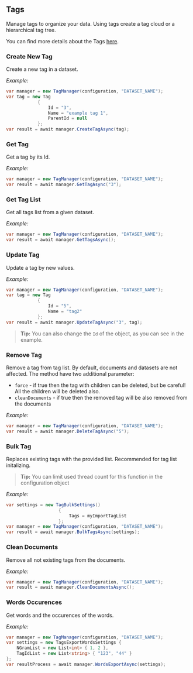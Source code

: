 ## Tags

Manage tags to organize your data. Using tags create a tag cloud or a hierarchical tag tree.

You can find more details about the Tags [here](/docs/api/{{docversion}}/tags).

### Create New Tag

Create a new tag in a dataset.

_Example:_

```cs
var manager = new TagManager(configuration, "DATASET_NAME");
var tag = new Tag
            {
                Id = "3",
                Name = "example tag 1",
                ParentId = null
            };
var result = await manager.CreateTagAsync(tag);
```

### Get Tag

Get a tag by its Id.

_Example:_

```cs
var manager = new TagManager(configuration, "DATASET_NAME");
var result = await manager.GetTagAsync("3");
```

### Get Tag List

Get all tags list from a given dataset.

_Example:_

```cs
var manager = new TagManager(configuration, "DATASET_NAME");
var result = await manager.GetTagsAsync();
```

### Update Tag

Update a tag by new values.

_Example:_

```cs
var manager = new TagManager(configuration, "DATASET_NAME");
var tag = new Tag
            {
                Id = "5",
                Name = "tag2"
            };
var result = await manager.UpdateTagAsync("3", tag);
```

> **Tip:** You can also change the `Id` of the object, as you can see in the example.

### Remove Tag

Remove a tag from tag list. By default, documents and datasets are not affected.
The method have two additional parameter:

- `force` - if true then the tag with children can be deleted, but be careful! All the children will be deleted also.
- `cleanDocuments` - if true then the removed tag will be also removed from the documents

_Example:_

```cs
var manager = new TagManager(configuration, "DATASET_NAME");
var result = await manager.DeleteTagAsync("5");
```

### Bulk Tag

Replaces existing tags with the provided list. Recommended for tag list initalizing.

> **Tip:** You can limit used thread count for this function in the configuration object

_Example:_

```cs
var settings = new TagBulkSettings()
                    {
                        Tags = myImportTagList
                    };
var manager = new TagManager(configuration, "DATASET_NAME");
var result = await manager.BulkTagsAsync(settings);
```

### Clean Documents

Remove all not existing tags from the documents.

_Example:_

```cs
var manager = new TagManager(configuration, "DATASET_NAME");
var result = await manager.CleanDocumentsAsync();
```

### Words Occurences

Get words and the occurences of the words.


_Example:_

```cs
var manager = new TagManager(configuration, "DATASET_NAME");
var settings = new TagsExportWordsSettings {
    NGramList = new List<int> { 1, 2 },
    TagIdList = new List<string> { "123", "44" }
};
var resultProcess = await manager.WordsExportAsync(settings);
```